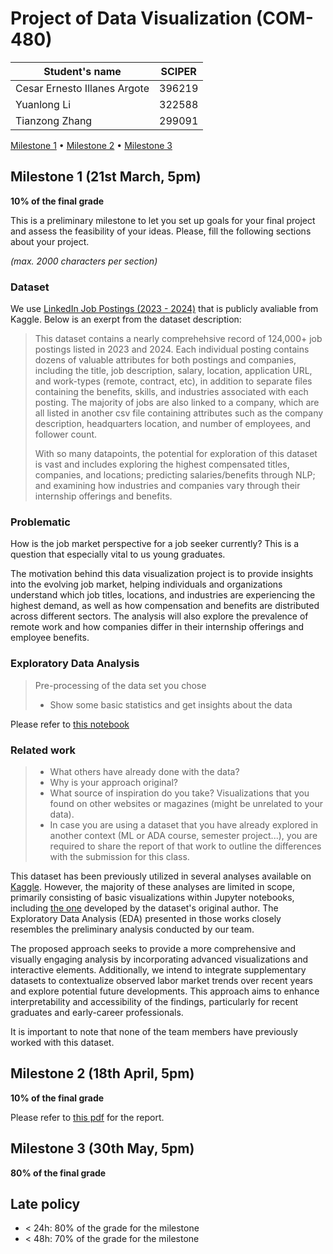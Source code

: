 # Project of Data Visualization (COM-480)

| Student's name               | SCIPER |
| ---------------------------- | ------ |
| Cesar Ernesto Illanes Argote | 396219 |
| Yuanlong Li                  | 322588 |
| Tianzong Zhang               | 299091 |

[Milestone 1](#milestone-1) • [Milestone 2](#milestone-2) • [Milestone 3](#milestone-3)

## Milestone 1 (21st March, 5pm)

**10% of the final grade**

This is a preliminary milestone to let you set up goals for your final project and assess the feasibility of your ideas.
Please, fill the following sections about your project.

*(max. 2000 characters per section)*

### Dataset

We use [LinkedIn Job Postings (2023 - 2024)](https://www.kaggle.com/datasets/arshkon/linkedin-job-postings) that is publicly avaliable from Kaggle. Below is an exerpt from the dataset description:

> This dataset contains a nearly comprehehsive record of 124,000+ job postings listed in 2023 and 2024. Each individual posting contains dozens of valuable attributes for both postings and companies, including the title, job description, salary, location, application URL, and work-types (remote, contract, etc), in addition to separate files containing the benefits, skills, and industries associated with each posting. The majority of jobs are also linked to a company, which are all listed in another csv file containing attributes such as the company description, headquarters location, and number of employees, and follower count.
>
> With so many datapoints, the potential for exploration of this dataset is vast and includes exploring the highest compensated titles, companies, and locations; predicting salaries/benefits through NLP; and examining how industries and companies vary through their internship offerings and benefits.

### Problematic

How is the job market perspective for a job seeker currently? This is a question that especially vital to us young graduates. 

The motivation behind this data visualization project is to provide insights into the evolving job market, helping individuals and organizations understand which job titles, locations, and industries are experiencing the highest demand, as well as how compensation and benefits are distributed across different sectors. The analysis will also explore the prevalence of remote work and how companies differ in their internship offerings and employee benefits.



### Exploratory Data Analysis

> Pre-processing of the data set you chose
> - Show some basic statistics and get insights about the data

Please refer to [this notebook](milestone-1/explore.ipynb)

### Related work


> - What others have already done with the data?
> - Why is your approach original?
> - What source of inspiration do you take? Visualizations that you found on other websites or magazines (might be unrelated to your data).
> - In case you are using a dataset that you have already explored in another context (ML or ADA course, semester project...), you are required to share the report of that work to outline the differences with the submission for this class.

This dataset has been previously utilized in several analyses available on [Kaggle](https://www.kaggle.com/datasets/arshkon/linkedin-job-postings/code). However, the majority of these analyses are limited in scope, primarily consisting of basic visualizations within Jupyter notebooks, including [the one](https://www.kaggle.com/code/arshkon/getting-started-basic-analysis/notebook) developed by the dataset's original author. The Exploratory Data Analysis (EDA) presented in those works closely resembles the preliminary analysis conducted by our team.

The proposed approach seeks to provide a more comprehensive and visually engaging analysis by incorporating advanced visualizations and interactive elements. Additionally, we intend to integrate supplementary datasets to contextualize observed labor market trends over recent years and explore potential future developments. This approach aims to enhance interpretability and accessibility of the findings, particularly for recent graduates and early-career professionals.

It is important to note that none of the team members have previously worked with this dataset.


## Milestone 2 (18th April, 5pm)

**10% of the final grade**

Please refer to [this pdf](milestone-2/milestone_2.pdf) for the report.

## Milestone 3 (30th May, 5pm)

**80% of the final grade**


## Late policy

- < 24h: 80% of the grade for the milestone
- < 48h: 70% of the grade for the milestone

